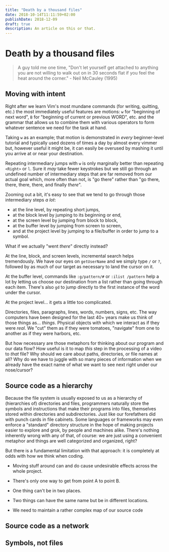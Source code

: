 ```yaml
---
title: "Death by a thousand files"
date: 2018-10-14T11:11:59+02:00
publishDate: 2018-12-09
draft: true
description: An article on this or that.
---
```


# Death by a thousand files

> A guy told me one time, "Don't let yourself get attached to anything you are not willing to walk out on in 30 seconds flat if you feel the heat around the corner." - Neil McCauley (1995)

## Moving with intent

Right after we learn Vim's most mundane commands (for writing, quitting, etc.) the most immediately useful features are motions: `w` for "beginning of next word", `B` for "beginning of current or previous WORD", etc. and the grammar that allows us to combine them with various operators to form whatever sentence we need for the task at hand.

Taking `w` as an example; that motion is demonstrated in *every* beginner-level tutorial and typically used dozens of times a day by almost every vimmer but, however useful it might be, it can easily be overused by mashing it until you arrive at or near your destination.

Repeating intermediary jumps with `w` is only marginally better than repeating `<Right>` or `l`. Sure it *may* take fewer keystrokes but we still go through an undefined number of intermediary steps that are far removed from our actual goal which, more often than not, is "go there" rather than "go there, there, there, there, and finally *there*".

Zooming out a bit, it's easy to see that we tend to go through those intermediary steps *a lot*:

* at the line level, by repeating short jumps,
* at the block level by jumping to its beginning or end,
* at the screen level by jumping from block to block,
* at the buffer level by jumping from screen to screen,
* and at the project level by jumping to a file/buffer in order to jump to a symbol.

What if we actually "went *there*" directly instead?

At the line, block, and screen levels, incremental search helps tremendously. We have our eyes on `getUserName` and we simply type `/` or `?`, followed by as much of our target as necessary to land the cursor on it.

At the buffer level, commands like `:g/pattern/#` or `:ilist /pattern` help a lot by letting us choose our destination from a list rather than going through each item. There's also `gd` to jump directly to the first instance of the word under the cursor.

At the project level… it gets a little too complicated.

Directories, files, paragraphs, lines, words, numbers, signs, etc. The way computers have been designed for the last 40+ years make us think of those things as… *things*. Physical objects with which we interact as if they were *real*. We "cut" them as if they were tomatoes, "navigate" from one to another as if they were harbors, etc.

But how necessary are those metaphors for thinking about our program and our data flow? How useful is it to map *this* step in the processing of a video to *that* file? Why should we care about paths, directories, or file names at all? Why do we have to juggle with so many pieces of information when we already have the exact name of what we want to see next right under our nose/cursor?

## Source code as a hierarchy

Because the file system is usually exposed to us as a hierarchy of (hierarchies of) directories and files, programmers naturally store the symbols and instructions that make their programs into files, themselves stored within directories and subdirectories. Just like our forefathers did with punch cards in file cabinets. Some languages or frameworks may even enforce a "standard" directory structure in the hope of making projects easier to explore and grok, by people and machines alike. There's nothing inherently wrong with any of that, of course: we are just using a convenient metaphor and things are well categorized and organized, right?

But there is a fundamental limitation with that approach: it is completely at odds with how we think when coding.

* Moving stuff around can and do cause undesirable effects across the whole project.

  

* There's only one way to get from point A to point B.
* One thing can't be in two places.
* Two things can have the same name but be in different locations.

* We need to maintain a rather complex map of our source code



## Source code as a network

## Symbols, not files

[//]: # ( Vim: set spell spelllang=en: )
